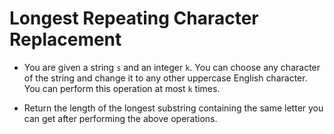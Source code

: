 # Longest Repeating Character Replacement

- You are given a string `s` and an integer `k`. You can choose any character of the string and change it to any other uppercase English character. You can perform this operation at most `k` times.

- Return the length of the longest substring containing the same letter you can get after performing the above operations.
